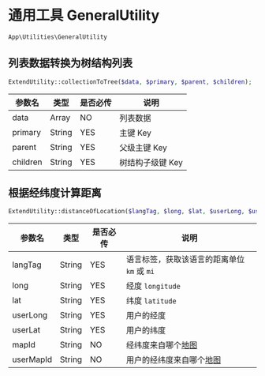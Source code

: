# 通用工具 GeneralUtility

`App\Utilities\GeneralUtility`

## 列表数据转换为树结构列表

```php
ExtendUtility::collectionToTree($data, $primary, $parent, $children);
```
| 参数名 | 类型 | 是否必传 | 说明 |
| --- | --- | --- | --- |
| data | Array | NO | 列表数据 |
| primary | String | YES | 主键 Key |
| parent | String | YES | 父级主键 Key |
| children | String | YES | 树结构子级键 Key |

## 根据经纬度计算距离

```php
ExtendUtility::distanceOfLocation($langTag, $long, $lat, $userLong, $userLat, $mapId, $userMapId);
```
| 参数名 | 类型 | 是否必传 | 说明 |
| --- | --- | --- | --- |
| langTag | String | YES | 语言标签，获取该语言的距离单位 `km` 或 `mi` |
| long | String | YES | 经度 `longitude` |
| lat | String | YES | 纬度 `latitude` |
| userLong | String | YES | 用户的经度 |
| userLat | String | YES | 用户的纬度 |
| mapId | String | NO | 经纬度来自哪个[地图](../../configs//dictionary/maps.md) |
| userMapId | String | NO | 用户的经纬度来自哪个[地图](../../configs//dictionary/maps.md) |
